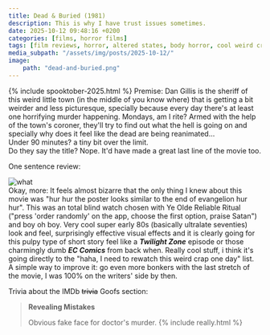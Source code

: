 ```yaml
---
title: Dead & Buried (1981)
description: This is why I have trust issues sometimes.
date: 2025-10-12 09:48:16 +0200
categories: [films, horror films]
tags: [film reviews, horror, altered states, body horror, cool weird crap, let's die our way out, middleofnowherecore, pretty metal, wrong place wrong face, spooktober 2025, they don't say the title]
media_subpath: "/assets/img/posts/2025-10-12/"
image:
    path: "dead-and-buried.png"
---
```

{% include spooktober-2025.html %}
<span class="reviewsection">Premise:</span> Dan Gillis is the sheriff of this weird little town (in the middle of you know where) that is getting a bit weirder and less picturesque, specially because every day there's at least one horrifying murder happening. Mondays, am I rite? Armed with the help of the town's coroner, they'll try to find out what the hell is going on and specially why does it feel like the dead are being reanimated...<br/>
<span class="reviewsection">Under 90 minutes?</span> a tiny bit over the limit.<br/>
<span class="reviewsection">Do they say the title?</span> Nope. It'd have made a great last line of the movie too.

<span class="reviewsection">One sentence review:</span>

![what](zombie-flanders.gif)<br/>
<span class="reviewsection">Okay, more:</span> It feels almost bizarre that the only thing I knew about this movie was "hur hur the poster looks similar to the end of evangelion hur hur". This was an total blind watch chosen with Ye Olde Reliable Ritual ("press 'order randomly' on the app, choose the first option, praise Satan") and boy oh boy. Very cool super early 80s (basically ultralate seventies) look and feel, surprisingly effective visual effects and it is clearly going for this pulpy type of short story feel like a ***Twilight Zone*** episode or those charmingly dumb ***EC Comics*** from back when. Really cool stuff, i think it's going directly to the "haha, I need to rewatch this weird crap one day" list.<br/>
<span class="reviewsection">A simple way to improve it:</span> go even more bonkers with the last stretch of the movie, I was 100% on the writers' side by then.

<span class="reviewsection">Trivia about the IMDb ~~trivia~~ Goofs section:</span>
> **Revealing Mistakes**
>
> Obvious fake face for doctor's murder.
{% include really.html %}